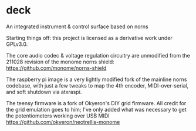 # deck
An integrated instrument &amp; control surface based on norns

Starting things off: this project is licensed as a derivative work under GPLv3.0.

The core audio codec & voltage regulation circuitry are unmodified from the 211028 revision of the monome norns shield:
https://github.com/monome/norns-shield

The raspberry pi image is a very lightly modified fork of the mainline norns codebase, with just a few tweaks to map the 4th encoder, MIDI-over-serial, and soft shutdown via atxraspi.

The teensy firmware is a fork of Okyeron's DIY grid firmware. All credit for the grid emulation goes to him; I've only added what was necessary to get the potentiometers working over USB MIDI
https://github.com/okyeron/neotrellis-monome
